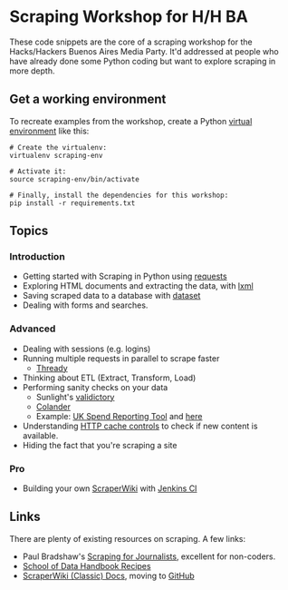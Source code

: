 # Scraping Workshop for H/H BA

These code snippets are the core of a scraping workshop for the Hacks/Hackers Buenos 
Aires Media Party. It'd addressed at people who have already done some Python coding
but want to explore scraping in more depth.


## Get a working environment

To recreate examples from the workshop, create a Python
[virtual environment](http://virtualenv.org/) like this:

    # Create the virtualenv:
    virtualenv scraping-env

    # Activate it:
    source scraping-env/bin/activate

    # Finally, install the dependencies for this workshop:
    pip install -r requirements.txt


## Topics

### Introduction 

* Getting started with Scraping in Python using [requests](http://docs.python-requests.org/en/latest/)
* Exploring HTML documents and extracting the data, with [lxml](http://lxml.de/parsing.html)
* Saving scraped data to a database with [dataset](http://dataset.rtfd.org/)
* Dealing with forms and searches.

### Advanced

* Dealing with sessions (e.g. logins)
* Running multiple requests in parallel to scrape faster
    * [Thready](https//github.com/pudo/thready)
* Thinking about ETL (Extract, Transform, Load)
* Performing sanity checks on your data
    * Sunlight's [validictory](https://github.com/sunlightlabs/validictory)
    * [Colander](http://docs.pylonsproject.org/projects/colander/en/latest/)
    * Example: [UK Spend Reporting Tool](http://data.gov.uk/data/openspending-report/index) and [here](http://openspending.org/resources/gb-spending/report/index.html)
* Understanding [HTTP cache controls](http://www.mnot.net/cache_docs/) to check if new content is available.
* Hiding the fact that you're scraping a site 

### Pro

* Building your own [ScraperWiki](http://scraperwiki.com/) with [Jenkins CI](http://jenkins-ci.org/)


## Links

There are plenty of existing resources on scraping. A few links:

* Paul Bradshaw's [Scraping for Journalists](https://leanpub.com/scrapingforjournalists), excellent for non-coders.
* [School of Data Handbook Recipes](http://schoolofdata.org/handbook/recipes/)
* [ScraperWiki (Classic) Docs](https://classic.scraperwiki.com/docs/python/), moving to [GitHub](https://github.com/frabcus/code-scraper-in-browser-tool/wiki)

